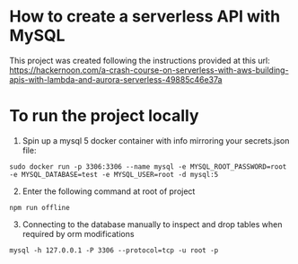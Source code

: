 # How to create a serverless API with MySQL

This project was created following the instructions provided at this url: https://hackernoon.com/a-crash-course-on-serverless-with-aws-building-apis-with-lambda-and-aurora-serverless-49885c46e37a

# To run the project locally

1. Spin up a mysql 5 docker container with info mirroring your secrets.json file:

```
sudo docker run -p 3306:3306 --name mysql -e MYSQL_ROOT_PASSWORD=root -e MYSQL_DATABASE=test -e MYSQL_USER=root -d mysql:5
```

2. Enter the following command at root of project

```
npm run offline
```

3. Connecting to the database manually to inspect and drop tables when required by orm modifications

```
mysql -h 127.0.0.1 -P 3306 --protocol=tcp -u root -p
```
